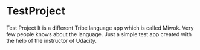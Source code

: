 # TestProject
Test Project
It is a different Tribe language app which is called Miwok. Very few people knows about the language.
Just a simple test app created with the help of the instructor of Udacity.
